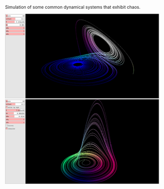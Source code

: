 Simulation of some common dynamical systems that exhibit chaos.

![Lorenz](./assets/lorenz_001.png?raw=true "Lorenz")
![Roessler](./assets/roessler_001.png?raw=true "Roessler")

